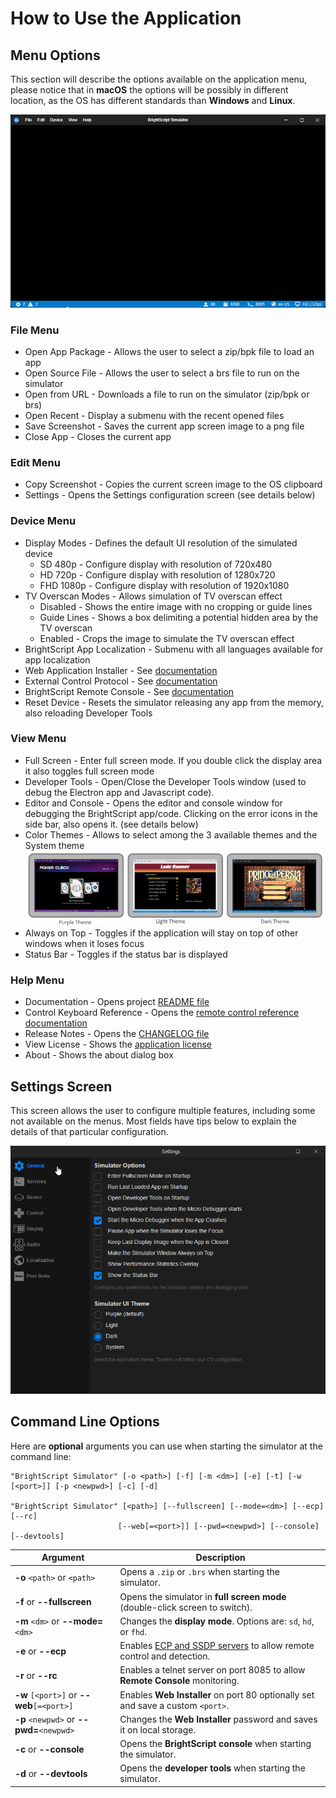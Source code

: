 # How to Use the Application

## Menu Options

This section will describe the options available on the application menu, please notice that in **macOS** the options will be possibly in different location, as the OS has different standards than **Windows** and **Linux**.

<p align="center">
<img alt="Simulator Web and Desktop" src="images/app-menu.gif?raw=true"/>
</p>

### File Menu

- Open App Package - Allows the user to select a zip/bpk file to load an app
- Open Source File - Allows the user to select a brs file to run on the simulator
- Open from URL - Downloads a file to run on the simulator (zip/bpk or brs)
- Open Recent - Display a submenu with the recent opened files
- Save Screenshot - Saves the current app screen image to a png file
- Close App - Closes the current app

### Edit Menu

- Copy Screenshot - Copies the current screen image to the OS clipboard
- Settings - Opens the Settings configuration screen (see details below)

### Device Menu

- Display Modes - Defines the default UI resolution of the simulated device
  - SD 480p - Configure display with resolution of 720x480
  - HD 720p - Configure display with resolution of 1280x720
  - FHD 1080p - Configure display with resolution of 1920x1080
- TV Overscan Modes - Allows simulation of TV overscan effect
  - Disabled - Shows the entire image with no cropping or guide lines
  - Guide Lines - Shows a box delimiting a potential hidden area by the TV overscan
  - Enabled - Crops the image to simulate the TV overscan effect
- BrightScript App Localization - Submenu with all languages available for app localization
- Web Application Installer - See [documentation](remote-access.md#web-application-installer)
- External Control Protocol - See [documentation](remote-access.md#brightscript-remote-console)
- BrightScript Remote Console - See [documentation](remote-access.md#brightscript-remote-console)
- Reset Device - Resets the simulator releasing any app from the memory, also reloading Developer Tools

### View Menu

- Full Screen - Enter full screen mode. If you double click the display area it also toggles full screen mode
- Developer Tools - Open/Close the Developer Tools window (used to debug the Electron app and Javascript code).
- Editor and Console - Opens the editor and console window for debugging the BrightScript app/code. Clicking on the error icons in the side bar, also opens it. (see details below)
- Color Themes - Allows to select among the 3 available themes and the System theme</br>
![Screen Themes](images/screeshot-themes.png)
- Always on Top - Toggles if the application will stay on top of other windows when it loses focus
- Status Bar - Toggles if the status bar is displayed

### Help Menu

- Documentation - Opens project [README file](../README.md)
- Control Keyboard Reference - Opens the [remote control reference documentation](control-reference.md)
- Release Notes - Opens the [CHANGELOG file](../CHANGELOG.md)
- View License - Shows the [application license](../LICENSE)
- About - Shows the about dialog box

## Settings Screen

This screen allows the user to configure multiple features, including some not available on the menus. Most fields have tips below to explain the details of that particular configuration.

<p align="center">
<img alt="Simulator Web and Desktop" src="images/app-settings.gif?raw=true"/>
</p>

## Command Line Options

Here are **optional** arguments you can use when starting the simulator at the command line:

```shell
"BrightScript Simulator" [-o <path>] [-f] [-m <dm>] [-e] [-t] [-w [<port>]] [-p <newpwd>] [-c] [-d]

"BrightScript Simulator" [<path>] [--fullscreen] [--mode=<dm>] [--ecp] [--rc]
                        [--web[=<port>]] [--pwd=<newpwd>] [--console] [--devtools]
```

|Argument                                |Description                                                                   |
|----------------------------------------|------------------------------------------------------------------------------|
|**-o** `<path>` or `<path>`             | Opens  a `.zip` or `.brs` when starting the simulator.                       |
|**-f** or **--fullscreen**              | Opens the simulator in **full screen mode** (double-click screen to switch). |
|**-m** `<dm>` or **--mode=**`<dm>`      | Changes the **display mode**. Options are: `sd`, `hd`, or `fhd`.             |
|**-e** or **--ecp**                     | Enables [ECP and SSDP servers](https://developer.roku.com/en-ca/docs/developer-program/debugging/external-control-api.md) to allow remote control and detection.|
|**-r** or **--rc**                      | Enables a telnet server on port 8085 to allow **Remote Console** monitoring. |
|**-w** `[<port>]` or **--web**`[=<port>]`| Enables **Web Installer** on port 80 optionally set and save a custom `<port>`.|
|**-p** `<newpwd>` or **--pwd=**`<newpwd>`| Changes the **Web Installer** password and saves it on local storage.       |
|**-c** or **--console**                 | Opens the **BrightScript console** when starting the simulator.              |
|**-d** or **--devtools**                | Opens the **developer tools** when starting the simulator.                   |
